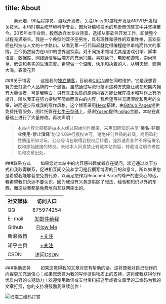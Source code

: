 title: About
---
&emsp;&emsp;秦元培，90后程序员、游戏开发者，关注Unity3D游戏开发及AR/VR开发相关技术。本科时期主修环境科学专业，因为对编程技术的热爱而沉醉其中并坚持至今。2015年本毕业后，毅然放弃本专业背景，选择从事软件开发工作，即使整个过程充满艰辛。我是一个典型的双子座男生，具有理性和感性的双重性格，喜欢徘徊在科技与人文的十字路口。从看到第一行代码起就觉得编程是件单纯而伟大的事情，至今仍然努力在0和1的世界里探索。对不同技术领域尤其是游戏引擎、脚本语言、数据库、网络通信等后端方向充满兴趣。喜欢读书、电影和游戏，崇尚简单、低调和务实的生活态度。希望做一个温暖、快乐和执着的人，从明天起，面朝大海，春暖花开

###关于博客
&emsp;&emsp;这是我的[独立博客](http://qinyuanpei.com)，目前和[CSDN](http://blog.csdn.net/qinyuanpei)都在同时维护。它是我想要努力去打造个人品牌的一个途径。虽然通过写流行技术这种方式能让我在短期内拥有大量读者，可是我明白：只有真正优质的原创内容方能让我在技术和写作上有所提升，所以我正在努力摆脱写简单而直白的内容，我希望写些充满深度和思考的文章，进而逐步形成我的写作风格。这个博客采用[Hexo](https://hexo.io)搭建，由[Github Pages](https://pages.github.com/)提供免费托管服务，图片托管在[七牛云存储](www.qiniu.com)上，感谢[Yusen](https://github.com/yscoder)提供[indigo](https://github.com/yscoder/hexo-theme-indigo)主题，本站在此基础上进行了大量修改。再次声明：<blockquote><p>本站内容全部都是由本人经过原始创作而来，采用国际知识共享“<b>署名</b>-<b>非商业使用</b>-<b>禁止演绎</b>”协议4.0进行授权许可。谢绝任何性质的转载，商用盈利性质组织如论坛、公众号请在取得我授权后转载，强烈谴责各种不保留署名权和原始链接的转发。未经本人同意禁止转载本站内容，转载请注明作者姓名和文章出处。</p></blockquote>


###联系方式
&emsp;&emsp;如果您对本站中的内容感兴趣或者存在疑问，欢迎通过以下方式和我取得联系，促进相互间交流和学习是我撰写博客的目的和意义。所以如果您是希望我能够替您免费代劳，以满足您作为Reached Party的尊严的虚荣心的话，我希望我们永远不要认识，因为我没有义务提供除了想法、经验和知识以外的东西，而这些我都是免费地向互联网输出的。

| 社交媒体  | 访问入口                                        | 
| ----------|:-----------------------------------------------:|
| QQ        | 875974254                                       | 
| E-mail    | [发邮件给我](mailto:qinyuanpei@163.com)         |   
| Github    | [Fllow Me](https://github.com/qinyuanpei)       |
| 新浪微博  | [+关注](http://weibo.com/u/1278609231)          |
| 知乎主页  | [+关注](http://www.zhihu.com/people/qinyuanpei) |
| CSDN      | [访问CSDN](http://blog.csdn.net/qinyuanpei)     |

###捐助支持
&emsp;&emsp;如果您觉得我的文章对您有帮助的话，这将使我对自己创作的内容更加充满信心；如果您愿意为我的写作提供物质上的支持，这将使我获得创作优质内容的长期动力！欢迎使用微信或支付宝扫描这里或者文章里的二维码为我的文章打赏，您的支持将鼓励我继续创作！

![扫描二维码打赏](http://qinyuanpei.com/assets/images/reward.png)

      





